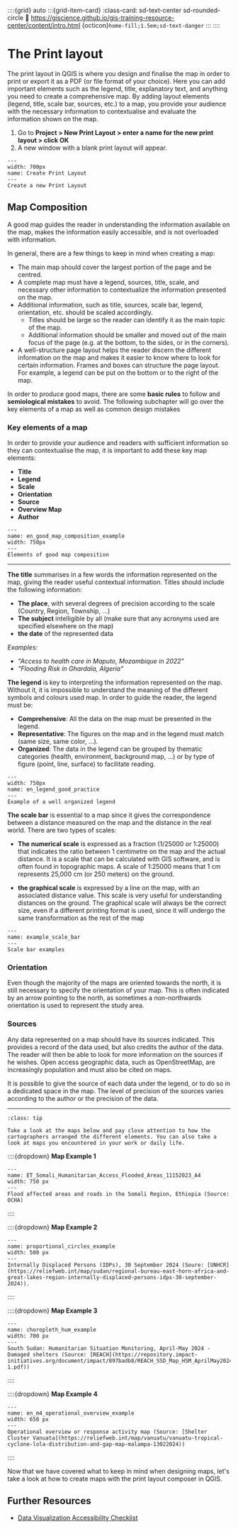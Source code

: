 ::::{grid} auto
:::{grid-item-card}
:class-card: sd-text-center sd-rounded-circle
:link: https://giscience.github.io/gis-training-resource-center/content/intro.html 
{octicon}`home-fill;1.5em;sd-text-danger`
:::
::::

# The Print layout

The print layout in QGIS is where you design and finalise the map in order to print or export it as a PDF (or file format of your choice). Here you can add important elements such as the legend, title, explanatory text, and anything you need to create a comprehensive map. By adding layout elements (legend, title, scale bar, sources, etc.) to a map, you provide your audience with the necessary information to contextualise and evaluate the information shown on the map.

1. Go to __Project > New Print Layout > enter a name for the new print layout > click OK__
2. A new window with a blank print layout will appear.

```{figure} ../../fig/en_30.30.2_create_print_layout.png
---
width: 700px
name: Create Print Layout
---
Create a new Print Layout
```

## Map Composition

A good map guides the reader in understanding the information available on the map, makes the information easily accessible, and is not overloaded with information.

In general, there are a few things to keep in mind when creating a map:

- The main map should cover the largest portion of the page and be centred.
- A complete map must have a legend, sources, title, scale, and necessary other information to contextualize the information presented on the map.
- Additional information, such as title, sources, scale bar, legend, orientation, etc. should be scaled accordingly.
    - Titles should be large so the reader can identify it as the main topic of the map.
    - Additional information should be smaller and moved out of the main focus of the page (e.g. at the bottom, to the sides, or in the corners).
- A well-structure page layout helps the reader discern the different information on the map and makes it easier to know where to look for certain information. Frames and boxes can structure the page layout. For example, a legend can be put on the bottom or to the right of the map.

In order to produce good maps, there are some __basic rules__ to follow and __semiological mistakes__ to avoid. The following subchapter will go over the key elements of a map as well as common design mistakes 

### Key elements of a map

In order to provide your audience and readers with sufficient information so they can contextualise the map, it is important to add these key map elements:

- __Title__
- __Legend__
- __Scale__
- __Orientation__
- __Source__
- __Overview Map__
- __Author__

```{figure} ../../fig/en_good_map_composition_example.png
---
name: en_good_map_composition_example
width: 750px
---
Elements of good map composition
```

---

__The title__ summarises in a few words the information represented on the map, giving the reader useful contextual information. Titles should include the following information:

- __The place__, with several degrees of precision according to the scale (Country, Region, Township, ...)
- __The subject__ intelligible by all (make sure that any acronyms used are specified elsewhere on the map)
- __the date__ of the represented data

_Examples:_

- _"Access to health care in Maputo, Mozambique in 2022"_
- _"Flooding Risk in Ghardaïa, Algeria"_

__The legend__ is key to interpreting the information represented on the map. Without it, it is impossible to understand the meaning of the different symbols and colours used map. In order to guide the reader, the legend must be:

- __Comprehensive__: All the data on the map must be presented in the legend.
- __Representative__: The figures on the map and in the legend must match (same size, same color, ...).
- __Organized__: The data in the legend can be grouped by thematic categories (health, environment, background map, ...) or by type of figure (point, line, surface) to facilitate reading.

```{figure} ../../fig/en_legend_good_practice.png
---
width: 750px
name: en_legend_good_practice
---
Example of a well organized legend
```

__The scale bar__ is essential to a map since it gives the correspondence between a distance measured on the map and the distance in the real world. There are two types of scales:

- __The numerical scale__ is expressed as a fraction (1/25000 or 1:25000) that indicates the ratio between 1 centimetre on the map and the actual distance. It is a scale that can be calculated with GIS software, and is often found in topographic maps. A scale of 1:25000 means that 1 cm represents 25,000 cm (or 250 meters) on the ground.

- __the graphical scale__ is expressed by a line on the map, with an associated distance value. This scale is very useful for understanding distances on the ground. The graphical scale will always be the correct size, even if a different printing format is used, since it will undergo the same transformation as the rest of the map

```{figure} ../../fig/example_scale_bar.png
---
name: example_scale_bar
---
Scale bar examples
```

### Orientation

Even though the majority of the maps are oriented towards the north, it is still necessary to specify the orientation of your map. This is often indicated by an arrow pointing to the north, as sometimes a non-northwards orientation is used to represent the study area.

### Sources

Any data represented on a map should have its sources indicated. This provides a record of the data used, but also credits the author of the data. The reader will then be able to look for more information on the sources if he wishes. Open access geographic data, such as OpenStreetMap, are increasingly population and must also be cited on maps.  

It is possible to give the source of each data under the legend, or to do so in a dedicated space in the map. The level of precision of the sources varies according to the author or the precision of the data.

---

```{admonition} Now it's your turn!
:class: tip

Take a look at the maps below and pay close attention to how the cartographers arranged the different elements. You can also take a look at maps you encountered in your work or daily life. 

```

::::{dropdown} __Map Example 1__

```{figure} /fig/ET_Somali_Humanitarian_Access_Flooded_Areas_11152023_A4.png
---
name: ET_Somali_Humanitarian_Access_Flooded_Areas_11152023_A4
width: 750 px
---
Flood affected areas and roads in the Somali Region, Ethiopia (Source: OCHA)
``` 

::::

::::{dropdown} __Map Example 2__

```{figure} /fig/proportional_circles_example.png
---
name: proportional_circles_example
width: 500 px
---
Internally Displaced Persons (IDPs), 30 September 2024 (Soure: [UNHCR](https://reliefweb.int/map/sudan/regional-bureau-east-horn-africa-and-great-lakes-region-internally-displaced-persons-idps-30-september-2024)).
```

::::

::::{dropdown} __Map Example 3__

```{figure} /fig/choropleth_hum_example.png
---
name: choropleth_hum_example
width: 700 px
---
South Sudan: Humanitarian Situation Monitoring, April-May 2024 - Damaged shelters (Source: [REACH](https://repository.impact-initiatives.org/document/impact/897badb8/REACH_SSD_Map_HSM_AprilMay2024_DamagedShelters_June2024-1.pdf))
```

::::


::::{dropdown} __Map Example 4__

```{figure} /fig/en_m4_operational_overview_example.png
---
name: en_m4_operational_overview_example
width: 650 px
---
Operational overview or response activity map (Source: [Shelter Cluster Vanuata](https://reliefweb.int/map/vanuatu/vanuatu-tropical-cyclone-lola-distribution-and-gap-map-malampa-13022024))
```

::::


Now that we have covered what to keep in mind when designing maps, let's take a look at how to create maps with the print layout composer in QGIS.

## Further Resources

- [Data Visualization Accessibility Checklist](https://learn-sims.org/style-guidance/data-visualization-accessibility-checklist/)